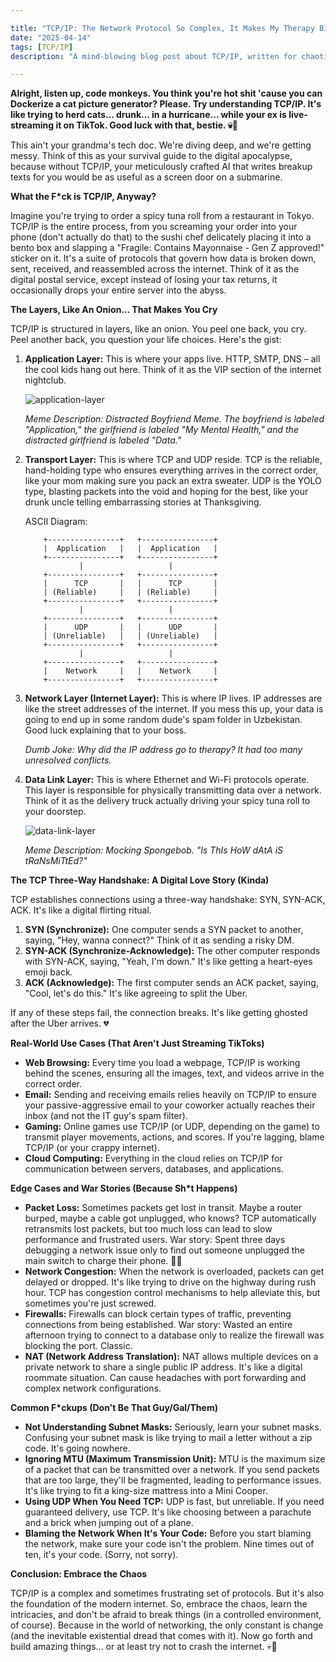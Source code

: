 ```yaml
---

title: "TCP/IP: The Network Protocol So Complex, It Makes My Therapy Bills Look Cheap"
date: "2025-04-14"
tags: [TCP/IP]
description: "A mind-blowing blog post about TCP/IP, written for chaotic Gen Z engineers."

---
```


**Alright, listen up, code monkeys. You think you're hot shit 'cause you can Dockerize a cat picture generator? Please. Try understanding TCP/IP. It's like trying to herd cats... drunk... in a hurricane... while your ex is live-streaming it on TikTok. Good luck with that, bestie. 💀🙏**

This ain't your grandma's tech doc. We're diving deep, and we're getting messy. Think of this as your survival guide to the digital apocalypse, because without TCP/IP, your meticulously crafted AI that writes breakup texts for you would be as useful as a screen door on a submarine.

**What the F*ck is TCP/IP, Anyway?**

Imagine you're trying to order a spicy tuna roll from a restaurant in Tokyo. TCP/IP is the entire process, from you screaming your order into your phone (don't actually do that) to the sushi chef delicately placing it into a bento box and slapping a "Fragile: Contains Mayonnaise - Gen Z approved!" sticker on it. It's a suite of protocols that govern how data is broken down, sent, received, and reassembled across the internet. Think of it as the digital postal service, except instead of losing your tax returns, it occasionally drops your entire server into the abyss.

**The Layers, Like An Onion... That Makes You Cry**

TCP/IP is structured in layers, like an onion. You peel one back, you cry. Peel another back, you question your life choices. Here's the gist:

1.  **Application Layer:** This is where your apps live. HTTP, SMTP, DNS – all the cool kids hang out here. Think of it as the VIP section of the internet nightclub.

    ![application-layer](https://i.kym-cdn.com/photos/images/newsfeed/001/849/220/845.jpg)

    *Meme Description: Distracted Boyfriend Meme. The boyfriend is labeled "Application," the girlfriend is labeled "My Mental Health," and the distracted girlfriend is labeled "Data."*

2.  **Transport Layer:** This is where TCP and UDP reside. TCP is the reliable, hand-holding type who ensures everything arrives in the correct order, like your mom making sure you pack an extra sweater. UDP is the YOLO type, blasting packets into the void and hoping for the best, like your drunk uncle telling embarrassing stories at Thanksgiving.

    ASCII Diagram:

    ```
        +----------------+   +----------------+
        |  Application   |   |  Application   |
        +----------------+   +----------------+
                |                   |
        +----------------+   +----------------+
        |      TCP       |   |      TCP       |
        | (Reliable)     |   | (Reliable)     |
        +----------------+   +----------------+
                |                   |
        +----------------+   +----------------+
        |      UDP       |   |      UDP       |
        | (Unreliable)   |   | (Unreliable)   |
        +----------------+   +----------------+
                |                   |
        +----------------+   +----------------+
        |    Network     |   |    Network     |
        +----------------+   +----------------+
    ```

3.  **Network Layer (Internet Layer):** This is where IP lives. IP addresses are like the street addresses of the internet. If you mess this up, your data is going to end up in some random dude's spam folder in Uzbekistan. Good luck explaining that to your boss.

    *Dumb Joke: Why did the IP address go to therapy? It had too many unresolved conflicts.*

4.  **Data Link Layer:** This is where Ethernet and Wi-Fi protocols operate. This layer is responsible for physically transmitting data over a network. Think of it as the delivery truck actually driving your spicy tuna roll to your doorstep.

    ![data-link-layer](https://imgflip.com/s/meme/Mocking-Spongebob.jpg)

    *Meme Description: Mocking Spongebob. "Is ThIs HoW dAtA iS tRaNsMiTtEd?"*

**The TCP Three-Way Handshake: A Digital Love Story (Kinda)**

TCP establishes connections using a three-way handshake: SYN, SYN-ACK, ACK. It's like a digital flirting ritual.

1.  **SYN (Synchronize):** One computer sends a SYN packet to another, saying, "Hey, wanna connect?" Think of it as sending a risky DM.
2.  **SYN-ACK (Synchronize-Acknowledge):** The other computer responds with SYN-ACK, saying, "Yeah, I'm down." It's like getting a heart-eyes emoji back.
3.  **ACK (Acknowledge):** The first computer sends an ACK packet, saying, "Cool, let's do this." It's like agreeing to split the Uber.

If any of these steps fail, the connection breaks. It's like getting ghosted after the Uber arrives. 💔

**Real-World Use Cases (That Aren't Just Streaming TikToks)**

*   **Web Browsing:** Every time you load a webpage, TCP/IP is working behind the scenes, ensuring all the images, text, and videos arrive in the correct order.
*   **Email:** Sending and receiving emails relies heavily on TCP/IP to ensure your passive-aggressive email to your coworker actually reaches their inbox (and not the IT guy's spam filter).
*   **Gaming:** Online games use TCP/IP (or UDP, depending on the game) to transmit player movements, actions, and scores. If you're lagging, blame TCP/IP (or your crappy internet).
*   **Cloud Computing:** Everything in the cloud relies on TCP/IP for communication between servers, databases, and applications.

**Edge Cases and War Stories (Because Sh*t Happens)**

*   **Packet Loss:** Sometimes packets get lost in transit. Maybe a router burped, maybe a cable got unplugged, who knows? TCP automatically retransmits lost packets, but too much loss can lead to slow performance and frustrated users. War story: Spent three days debugging a network issue only to find out someone unplugged the main switch to charge their phone. 🤦‍♀️
*   **Network Congestion:** When the network is overloaded, packets can get delayed or dropped. It's like trying to drive on the highway during rush hour. TCP has congestion control mechanisms to help alleviate this, but sometimes you're just screwed.
*   **Firewalls:** Firewalls can block certain types of traffic, preventing connections from being established. War story: Wasted an entire afternoon trying to connect to a database only to realize the firewall was blocking the port. Classic.
*   **NAT (Network Address Translation):** NAT allows multiple devices on a private network to share a single public IP address. It's like a digital roommate situation. Can cause headaches with port forwarding and complex network configurations.

**Common F*ckups (Don't Be That Guy/Gal/Them)**

*   **Not Understanding Subnet Masks:** Seriously, learn your subnet masks. Confusing your subnet mask is like trying to mail a letter without a zip code. It's going nowhere.
*   **Ignoring MTU (Maximum Transmission Unit):** MTU is the maximum size of a packet that can be transmitted over a network. If you send packets that are too large, they'll be fragmented, leading to performance issues. It's like trying to fit a king-size mattress into a Mini Cooper.
*   **Using UDP When You Need TCP:** UDP is fast, but unreliable. If you need guaranteed delivery, use TCP. It's like choosing between a parachute and a brick when jumping out of a plane.
*   **Blaming the Network When It's Your Code:** Before you start blaming the network, make sure your code isn't the problem. Nine times out of ten, it's your code. (Sorry, not sorry).

**Conclusion: Embrace the Chaos**

TCP/IP is a complex and sometimes frustrating set of protocols. But it's also the foundation of the modern internet. So, embrace the chaos, learn the intricacies, and don't be afraid to break things (in a controlled environment, of course). Because in the world of networking, the only constant is change (and the inevitable existential dread that comes with it). Now go forth and build amazing things... or at least try not to crash the internet. 💀🙏
